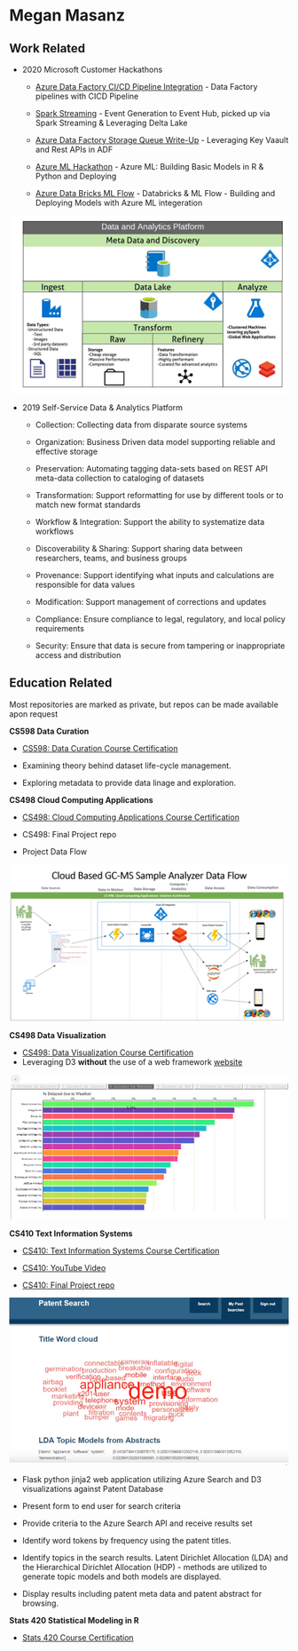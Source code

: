 # Megan Masanz

## Work Related

- 2020 Microsoft Customer Hackathons

    - [Azure Data Factory CI/CD Pipeline Integration](https://memasanz.github.io/ADFCICID) - Data Factory pipelines with CICD Pipeline 
	
	- [Spark Streaming](https://memasanz.github.io/streaming_data/) - Event Generation to Event Hub, picked up via Spark Streaming & Leveraging Delta Lake

    - [Azure Data Factory Storage Queue Write-Up](https://memasanz.github.io/ADFToStorageQueueWriteUp/) - Leveraging Key Vaault and Rest APIs in ADF

    - [Azure ML Hackathon](https://memasanz.github.io/AMLHack/) - Azure ML: Building Basic Models in R & Python and Deploying

    - [Azure Data Bricks ML Flow](https://memasanz.github.io/AMLHackADBMLFlow/) - Databricks & ML Flow - Building and Deploying Models with Azure ML integeration

![Screenshot](img/architecture.jpeg)

- 2019 Self-Service Data & Analytics Platform

    - Collection: Collecting data from disparate source systems

    - Organization: Business Driven data model supporting reliable and effective storage

    - Preservation: Automating tagging data-sets based on REST API meta-data collection to cataloging of datasets

    - Transformation: Support reformatting for use by different tools or to match new format standards

    - Workflow & Integration: Support the ability to systematize data workflows

    - Discoverability & Sharing: Support sharing data between researchers, teams, and business groups

    - Provenance: Support identifying what inputs and calculations are responsible for data values

    - Modification: Support management of corrections and updates

    - Compliance: Ensure compliance to legal, regulatory, and local policy requirements

    - Security: Ensure that data is secure from tampering or inappropriate access and distribution


## Education Related

Most repositories are marked as private, but repos can be made available apon request

**CS598 Data Curation**

- [CS598: Data Curation Course Certification](https://github.com/megado123/resume/blob/master/cs598_datacuration.pdf?raw=true)
  
- Examining theory behind dataset life-cycle management. 

- Exploring metadata to provide data linage and exploration. 


**CS498 Cloud Computing Applications**

- [CS498: Cloud Computing Applications Course Certification](https://github.com/megado123/resume/blob/master/cs498_cloudcomputing.pdf?raw=true)

- CS498: Final Project repo

- Project Data Flow

![Screenshot](img/CS498DataFlow.png)

**CS498 Data Visualization**

- [CS498: Data Visualization Course Certification](https://github.com/megado123/resume/blob/master/cs498_datavisualization.pdf?raw=true)
- Leveraging D3 **without** the use of a web framework [website](https://megado123.github.io/)

![Screenshot](img/dataviz.PNG)

**CS410 Text Information Systems**

- [CS410: Text Information Systems Course Certification](https://github.com/megado123/resume/blob/master/cs410_textinformationsystems.pdf?raw=true)

- [CS410: YouTube Video](https://www.youtube.com/watch?v=6pafuFNN4Dg&t=1430s)

- [CS410: Final Project repo](https://github.com/megado123/searchpatent)

![Screenshot](img/WordCloud.PNG)


- Flask python jinja2 web application utilizing Azure Search and D3 visualizations against Patent Database

 - Present form to end user for search criteria
 - Provide criteria to the Azure Search API and receive results set
 - Identify word tokens by frequency using the patent titles.
 - Identify topics in the search results. Latent Dirichlet Allocation (LDA) and the Hierarchical Dirichlet Allocation (HDP) - methods are utilized to generate topic models and both models are displayed.
 - Display results including patent meta data and patent abstract for browsing.


**Stats 420 Statistical Modeling in R**

- [Stats 420 Course Certification](https://github.com/megado123/resume/blob/master/stats420.pdf?raw=true)